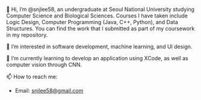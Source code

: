 👋 Hi, I’m @snjlee58, an undergraduate at Seoul National University studying Computer Science and Biological Sciences. Courses I have taken include Logic Design, Computer Programming (Java, C++, Python), and Data Structures. You can find the work that I submitted as part of my coursework in my repository.  

👀 I’m interested in software development, machine learning, and UI design.

🌱 I’m currently learning to develop an application using XCode, as well as computer vision through CNN.

📫 How to reach me:
- Email: snjlee58@gmail.com


<!---
snjlee58/snjlee58 is a ✨ special ✨ repository because its `README.md` (this file) appears on your GitHub profile.
You can click the Preview link to take a look at your changes.
--->
